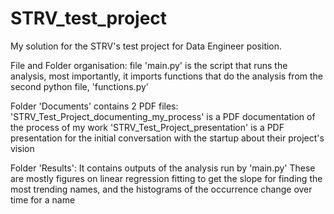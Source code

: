 # STRV_test_project
My solution for the STRV's test project for Data Engineer position.

File and Folder organisation:
file 'main.py' is the script that runs the analysis, most importantly, it imports functions that do the analysis from the second python file, 'functions.py'

Folder 'Documents' contains 2 PDF files:
'STRV_Test_Project_documenting_my_process' is a PDF documentation of the process of my work
'STRV_Test_Project_presentation' is a PDF presentation for the initial conversation with the startup about their project's vision

Folder 'Results':
It contains outputs of the analysis run by 'main.py'
These are mostly figures on linear regression fitting to get the slope for finding the most trending names, and the histograms of the occurrence change over time for a name